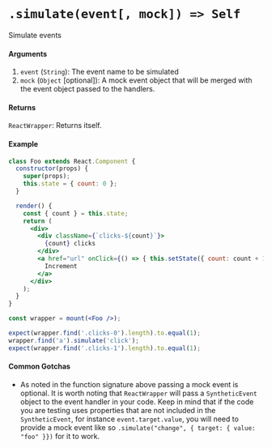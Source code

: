 # `.simulate(event[, mock]) => Self`

Simulate events


#### Arguments

1. `event` (`String`): The event name to be simulated
2. `mock` (`Object` [optional]): A mock event object that will be merged with the event object passed to the handlers.



#### Returns

`ReactWrapper`: Returns itself.



#### Example

```jsx
class Foo extends React.Component {
  constructor(props) {
    super(props);
    this.state = { count: 0 };
  }

  render() {
    const { count } = this.state;
    return (
      <div>
        <div className={`clicks-${count}`}>
          {count} clicks
        </div>
        <a href="url" onClick={() => { this.setState({ count: count + 1 }); }}>
          Increment
        </a>
      </div>
    );
  }
}

const wrapper = mount(<Foo />);

expect(wrapper.find('.clicks-0').length).to.equal(1);
wrapper.find('a').simulate('click');
expect(wrapper.find('.clicks-1').length).to.equal(1);
```
#### Common Gotchas

- As noted in the function signature above passing a mock event is optional. It is worth noting that `ReactWrapper` will pass a `SyntheticEvent` object to the event handler in your code. Keep in mind that if the code you are testing uses properties that are not included in the `SyntheticEvent`, for instance `event.target.value`, you will need to provide a mock event like so `.simulate("change", { target: { value: "foo" }})` for it to work.

